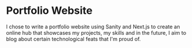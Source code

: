 # Portfolio Website
I chose to write a portfolio website using Sanity and Next.js to create an online hub that showcases my projects, my skills and in the future, I aim to blog about certain technological feats that I'm proud of.
